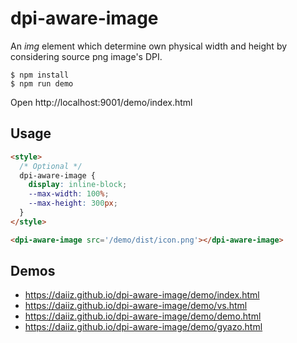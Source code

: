 # dpi-aware-image

An _img_ element which determine own physical width and height by considering source png image's DPI.

```
$ npm install
$ npm run demo
```

Open http://localhost:9001/demo/index.html

## Usage
```html
<style>
  /* Optional */
  dpi-aware-image {
    display: inline-block;
    --max-width: 100%;
    --max-height: 300px;
  }
</style>

<dpi-aware-image src='/demo/dist/icon.png'></dpi-aware-image>
```

## Demos
- https://daiiz.github.io/dpi-aware-image/demo/index.html
- https://daiiz.github.io/dpi-aware-image/demo/vs.html
- https://daiiz.github.io/dpi-aware-image/demo/demo.html
- https://daiiz.github.io/dpi-aware-image/demo/gyazo.html
